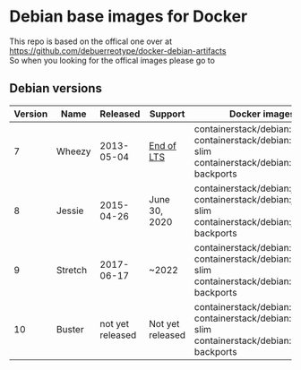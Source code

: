 # Debian base images for Docker

This repo is based on the offical one over at https://github.com/debuerreotype/docker-debian-artifacts <br>
So when you looking for the offical images please go to


## Debian versions
| Version | Name | Released | Support | Docker images | Dockerfiles
| ------------- | ------------- | ------------- | ------------- | ------------- | ------------- |
| 7 | Wheezy | 2013-05-04 | [End of LTS](https://www.debian.org/News/2018/20180601) | containerstack/debian:wheezy <br> containerstack/debian:wheezy-slim <br> containerstack/debian:wheezy-backports | [Sources](https://github.com/containerstack/docker-debian/tree/master/amd64/wheezy)
| 8	| Jessie | 2015-04-26 | June 30, 2020 | containerstack/debian:jessie <br> containerstack/debian:jessie-slim <br> containerstack/debian:jessie-backports | [Sources](https://github.com/containerstack/docker-debian/tree/master/amd64/jessie)
| 9	| Stretch | 2017-06-17 | ~2022 | containerstack/debian:stretch <br> containerstack/debian:stretch-slim <br> containerstack/debian:stretch-backports | [Sources](https://github.com/containerstack/docker-debian/tree/master/amd64/stretch)
| 10 | Buster | not yet released | Not yet released | containerstack/debian:buster <br> containerstack/debian:buster-slim <br> containerstack/debian:buster-backports | [Sources](https://github.com/containerstack/docker-debian/tree/master/amd64/buster)
